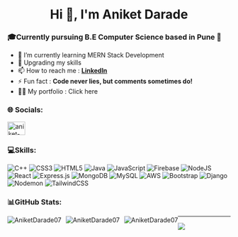 <h1 align="center">Hi 👋, I'm Aniket Darade</h1>
<h3 align="left">🎓Currently pursuing B.E Computer Science based in Pune 📍</h3>

- 🌱 I’m currently learning MERN Stack Development
- 🏢 Upgrading my skills 
- 📫 How to reach me : [**LinkedIn**](https://www.linkedin.com/in/aniket-darade-7b7819250/)
- ⚡ Fun fact : **Code never lies, but comments sometimes do!**
- 🧑‍💻 My portfolio : Click here

  
<h3 align="left">🌐 Socials:</h3>
<p align="left">

<a href="https://linkedin.com/in/aniket-darade-7b7819250" target="blank"><img align="center" src="https://raw.githubusercontent.com/rahuldkjain/github-profile-readme-generator/master/src/images/icons/Social/linked-in-alt.svg" alt="aniket-darade" height="30" width="40" /></a>

</p>
<h3 align="left">💻Skills:</h3>

![C++](https://img.shields.io/badge/c++-%2300599C.svg?style=for-the-badge&logo=c%2B%2B&logoColor=white) ![CSS3](https://img.shields.io/badge/css3-%231572B6.svg?style=for-the-badge&logo=css3&logoColor=white) ![HTML5](https://img.shields.io/badge/html5-%23E34F26.svg?style=for-the-badge&logo=html5&logoColor=white) ![Java](https://img.shields.io/badge/java-%23ED8B00.svg?style=for-the-badge&logo=openjdk&logoColor=white) ![JavaScript](https://img.shields.io/badge/javascript-%23323330.svg?style=for-the-badge&logo=javascript&logoColor=%23F7DF1E) ![Firebase](https://img.shields.io/badge/firebase-%23039BE5.svg?style=for-the-badge&logo=firebase) ![NodeJS](https://img.shields.io/badge/node.js-6DA55F?style=for-the-badge&logo=node.js&logoColor=white) ![React](https://img.shields.io/badge/react-%2320232a.svg?style=for-the-badge&logo=react&logoColor=%2361DAFB) ![Express.js](https://img.shields.io/badge/express.js-%23404d59.svg?style=for-the-badge&logo=express&logoColor=%2361DAFB) ![MongoDB](https://img.shields.io/badge/MongoDB-%234ea94b.svg?style=for-the-badge&logo=mongodb&logoColor=white) ![MySQL](https://img.shields.io/badge/mysql-%2300000f.svg?style=for-the-badge&logo=mysql&logoColor=white) ![AWS](https://img.shields.io/badge/AWS-%23FF9900.svg?style=for-the-badge&logo=amazon-aws&logoColor=white) ![Bootstrap](https://img.shields.io/badge/bootstrap-%238511FA.svg?style=for-the-badge&logo=bootstrap&logoColor=white) ![Django](https://img.shields.io/badge/django-%23092E20.svg?style=for-the-badge&logo=django&logoColor=white) ![Nodemon](https://img.shields.io/badge/NODEMON-%23323330.svg?style=for-the-badge&logo=nodemon&logoColor=%BBDEAD) ![TailwindCSS](https://img.shields.io/badge/tailwindcss-%2338B2AC.svg?style=for-the-badge&logo=tailwind-css&logoColor=white)

<h3 align="left">📊GitHub Stats:</h3>
<div style="clear:both;"></div>

<div style="float:left; margin-right:10px;">
    <img src="https://github-readme-stats.vercel.app/api/top-langs?username=AniketDarade07&show_icons=true&theme=dark&locale=en&layout=compact" alt="AniketDarade07" />
</div>

<div style="float:left; margin-right:10px;">
    <img src="https://github-readme-stats.vercel.app/api?username=AniketDarade07&show_icons=true&theme=dark&locale=en" alt="AniketDarade07" />
</div>


<div style="float:left;">
    <img src="https://github-readme-streak-stats.herokuapp.com/?user=AniketDarade07&theme=dark" alt="AniketDarade07" />
</div>




---
[![](https://visitcount.itsvg.in/api?id=AniketDarade07&label=Profile%20Views&color=11&icon=5&pretty=true)](https://visitcount.itsvg.in)

</div>
<div style="clear:both;"></div>
